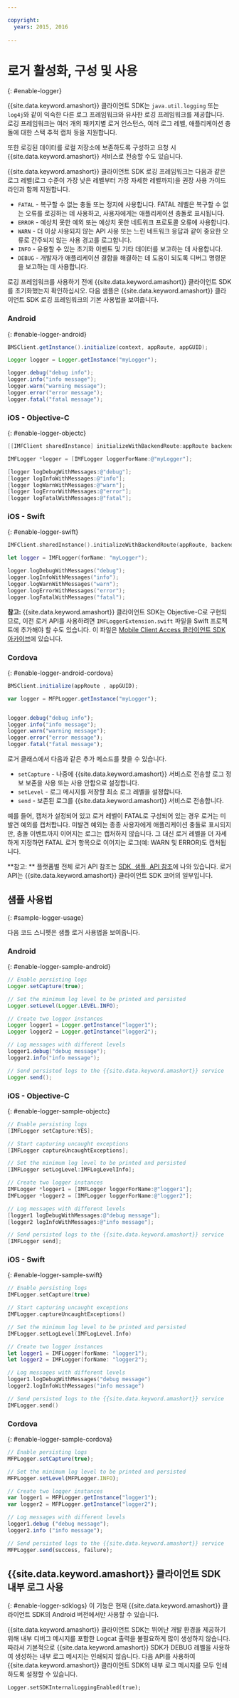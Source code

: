 ```yaml
---

copyright:
  years: 2015, 2016
  
---
```


# 로거 활성화, 구성 및 사용
{: #enable-logger}

{{site.data.keyword.amashort}} 클라이언트 SDK는 `java.util.logging` 또는 `log4j`와
같이 익숙한 다른 로그 프레임워크와 유사한 로깅 프레임워크를 제공합니다. 로깅 프레임워크는
여러 개의 패키지별 로거 인스턴스, 여러 로그 레벨, 애플리케이션 충돌에 대한 스택 추적 캡처 등을
지원합니다. 

또한 로깅된 데이터를 로컬 저장소에 보존하도록 구성하고 요청 시 {{site.data.keyword.amashort}} 서비스로 전송할 수도 있습니다.

{{site.data.keyword.amashort}} 클라이언트 SDK 로깅 프레임워크는 다음과 같은
로그 레벨(로그 수준이 가장 낮은 레벨부터 가장 자세한 레벨까지)을 권장 사용 가이드라인과 함께 지원합니다. 

* `FATAL` - 복구할 수 없는 충돌 또는 정지에 사용합니다. FATAL 레벨은
복구할 수 없는 오류를 로깅하는 데 사용하고, 사용자에게는 애플리케이션 충돌로
표시됩니다. 
* `ERROR` - 예상치 못한 예외 또는 예상치 못한 네트워크 프로토콜 오류에 사용합니다.
* `WARN` - 더 이상 사용되지 않는 API 사용 또는 느린 네트워크 응답과 같이 중요한 오류로 간주되지 않는 사용 경고를 로그합니다.
* `INFO` - 유용할 수 있는 초기화 이벤트 및 기타 데이터를 보고하는 데 사용합니다.
* `DEBUG` - 개발자가 애플리케이션 결함을 해결하는 데 도움이 되도록 디버그 명령문을 보고하는 데 사용합니다.

로깅 프레임워크를 사용하기 전에 {{site.data.keyword.amashort}} 클라이언트 SDK를 초기화했는지 확인하십시오.
다음 샘플은 {{site.data.keyword.amashort}} 클라이언트 SDK 로깅 프레임워크의 기본 사용법을
보여줍니다. 

### Android
{: #enable-logger-android}

```Java
BMSClient.getInstance().initialize(context, appRoute, appGUID);

Logger logger = Logger.getInstance("myLogger");

logger.debug("debug info");
logger.info("info message");
logger.warn("warning message");
logger.error("error message");
logger.fatal("fatal message");
```

### iOS - Objective-C
{: #enable-logger-objectc}

```Objective-C
[[IMFClient sharedInstance] initializeWithBackendRoute:appRoute backendGUID:appGUID];

IMFLogger *logger = [IMFLogger loggerForName:@"myLogger"];

[logger logDebugWithMessages:@"debug"];
[logger logInfoWithMessages:@"info"];
[logger logWarnWithMessages:@"warn"];
[logger logErrorWithMessages:@"error"];
[logger logFatalWithMessages:@"fatal"];

```

### iOS - Swift
{: #enable-logger-swift}

```Swift
IMFClient.sharedInstance().initializeWithBackendRoute(appRoute, backendGUID: appGuid)

let logger = IMFLogger(forName: "myLogger");

logger.logDebugWithMessages("debug");
logger.logInfoWithMessages("info");
logger.logWarnWithMessages("warn");
logger.logErrorWithMessages("error");
logger.logFatalWithMessages("fatal");
```

**참고:** {{site.data.keyword.amashort}} 클라이언트 SDK는 Objective-C로 구현되므로,
이전 로거 API를 사용하려면 `IMFLoggerExtension.swift` 파일을 Swift 프로젝트에 추가해야 할 수도 있습니다.
이 파일은 [Mobile Client Access
클라이언트 SDK 아카이브](https://hub.jazz.net/git/bluemixmobilesdk/imf-ios-sdk/archive?revstr=master)에 있습니다. 


### Cordova
{: #enable-logger-android-cordova}

```JavaScript
BMSClient.initialize(appRoute , appGUID);

var logger = MFPLogger.getInstance("myLogger");


logger.debug("debug info");
logger.info("info message");
logger.warn("warning message");
logger.error("error message");
logger.fatal("fatal message");

```

로거 클래스에서 다음과 같은 추가 메소드를 찾을 수 있습니다. 

* `setCapture` - 나중에 {{site.data.keyword.amashort}} 서비스로 전송할 로그 정보 보존을 사용 또는 사용 안함으로 설정합니다.
* `setLevel` - 로그 메시지를 저장할 최소 로그 레벨을 설정합니다.
* `send` - 보존된 로그를 {{site.data.keyword.amashort}} 서비스로 전송합니다.

예를 들어, 캡처가 설정되어 있고 로거 레벨이 FATAL로 구성되어 있는 경우
로거는 미발견 예외를 캡처합니다. 미발견 예외는 종종 사용자에게 애플리케이션 충돌로 표시되지만,
충돌 이벤트까지 이어지는 로그는 캡처하지 않습니다. 그 대신 로거 레벨을 더 자세하게 지정하면
FATAL 로거 항목으로 이어지는 로그(예: WARN 및 ERROR)도 캡처됩니다. 

**참고: ** 플랫폼별 전체 로거 API 참조는 [SDK, 샘플,
API 참조](sdks-samples-apis.html)에 나와 있습니다. 로거 API는 {{site.data.keyword.amashort}} 클라이언트 SDK 코어의 일부입니다. 


## 샘플 사용법
{: #sample-logger-usage}

다음 코드 스니펫은 샘플 로거 사용법을 보여줍니다. 

### Android
{: #enable-logger-sample-android}

```Java
// Enable persisting logs
Logger.setCapture(true);

// Set the minimum log level to be printed and persisted
Logger.setLevel(Logger.LEVEL.INFO);

// Create two logger instances
Logger logger1 = Logger.getInstance("logger1");
Logger logger2 = Logger.getInstance("logger2");

// Log messages with different levels
logger1.debug("debug message");
logger2.info("info message");

// Send persisted logs to the {{site.data.keyword.amashort}} service
Logger.send();
```

### iOS - Objective-C
{: #enable-logger-sample-objectc}

```Objective-C
// Enable persisting logs
[IMFLogger setCapture:YES];

// Start capturing uncaught exceptions
[IMFLogger captureUncaughtExceptions];

// Set the minimum log level to be printed and persisted
[IMFLogger setLogLevel:IMFLogLevelInfo];

// Create two logger instances
IMFLogger *logger1 = [IMFLogger loggerForName:@"logger1"];
IMFLogger *logger2 = [IMFLogger loggerForName:@"logger2"];

// Log messages with different levels
[logger1 logDebugWithMessages:@"debug message"];
[logger2 logInfoWithMessages:@"info message"];

// Send persisted logs to the {{site.data.keyword.amashort}} service
[IMFLogger send];
```

### iOS - Swift
{: #enable-logger-sample-swift}

```Swift
// Enable persisting logs
IMFLogger.setCapture(true)

// Start capturing uncaught exceptions
IMFLogger.captureUncaughtExceptions()

// Set the minimum log level to be printed and persisted
IMFLogger.setLogLevel(IMFLogLevel.Info)

// Create two logger instances
let logger1 = IMFLogger(forName: "logger1");
let logger2 = IMFLogger(forName: "logger2");

// Log messages with different levels
logger1.logDebugWithMessages("debug message")
logger2.logInfoWithMessages("info message")

// Send persisted logs to the {{site.data.keyword.amashort}} service
IMFLogger.send()

```

### Cordova
{: #enable-logger-sample-cordova}

```JavaScript
// Enable persisting logs
MFPLogger.setCapture(true);

// Set the minimum log level to be printed and persisted
MFPLogger.setLevel(MFPLogger.INFO);

// Create two logger instances
var logger1 = MFPLogger.getInstance("logger1");
var logger2 = MFPLogger.getInstance("logger2");    

// Log messages with different levels
logger1.debug ("debug message");
logger2.info ("info message");

// Send persisted logs to the {{site.data.keyword.amashort}} service
MFPLogger.send(success, failure);
```

## {{site.data.keyword.amashort}} 클라이언트 SDK 내부 로그 사용
{: #enable-logger-sdklogs}
이 기능은 현재 {{site.data.keyword.amashort}} 클라이언트 SDK의 Android 버전에서만 사용할 수 있습니다. 

{{site.data.keyword.amashort}} 클라이언트 SDK는 뛰어난 개발 환경을 제공하기 위해
내부 디버그 메시지를 포함한 Logcat 출력을 불필요하게 많이 생성하지 않습니다. 따라서 기본적으로
{{site.data.keyword.amashort}} SDK가 DEBUG 레벨을 사용하여 생성하는 내부 로그 메시지는
인쇄되지 않습니다. 다음 API를 사용하여 {{site.data.keyword.amashort}} 클라이언트 SDK의
내부 로그 메시지를 모두 인쇄하도록 설정할 수 있습니다. 


```
Logger.setSDKInternalLoggingEnabled(true);
```
